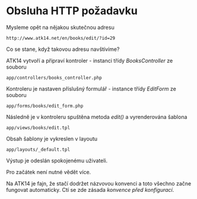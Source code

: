 Obsluha HTTP požadavku
======================

Mysleme opět na nějakou skutečnou adresu

    http://www.atk14.net/en/books/edit/?id=29

Co se stane, když takovou adresu navštívíme?

ATK14 vytvoří a připraví kontroler - instanci třídy *BooksController* ze souboru

    app/controllers/books_controller.php

Kontroleru je nastaven příslušný formulář - instance třídy *EditForm* ze souboru

    app/forms/books/edit_form.php

Následně je v kontroleru spuštěna metoda *edit()* a vyrenderována šablona

    app/views/books/edit.tpl

Obsah šablony je vykreslen v layoutu

    app/layouts/_default.tpl

Výstup je odeslán spokojenému uživateli.

Pro začátek není nutné vědět více.

Na ATK14 je fajn, že stačí dodržet názvovou konvenci a toto všechno začne fungovat automaticky. Ctí se zde zásada *konvence před konfigurací*.
